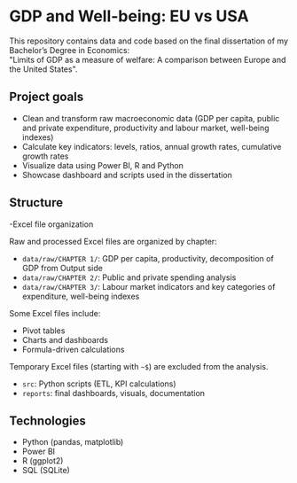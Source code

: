 
# GDP and Well-being: EU vs USA

This repository contains data and code based on the final dissertation of my Bachelor’s Degree in Economics:  
"Limits of GDP as a measure of welfare: A comparison between Europe and the United States".

## Project goals

- Clean and transform raw macroeconomic data (GDP per capita, public and private expenditure, productivity and labour market, well-being indexes)
- Calculate key indicators: levels, ratios, annual growth rates, cumulative growth rates
- Visualize data using Power BI, R and Python
- Showcase dashboard and scripts used in the dissertation

## Structure

-Excel file organization

Raw and processed Excel files are organized by chapter:

- `data/raw/CHAPTER 1/`: GDP per capita, productivity, decomposition of GDP from Output side
- `data/raw/CHAPTER 2/`: Public and private spending analysis
- `data/raw/CHAPTER 3/`: Labour market indicators and key categories of expenditure, well-being indexes

Some Excel files include:
- Pivot tables
- Charts and dashboards
- Formula-driven calculations

Temporary Excel files (starting with `~$`) are excluded from the analysis.

- `src`: Python scripts (ETL, KPI calculations)
- `reports`: final dashboards, visuals, documentation

## Technologies

- Python (pandas, matplotlib)
- Power BI
- R (ggplot2)
- SQL (SQLite)
